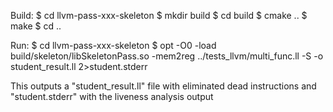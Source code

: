 Build:
$ cd llvm-pass-xxx-skeleton
$ mkdir build
$ cd build
$ cmake ..
$ make
$ cd ..

Run:
$ cd llvm-pass-xxx-skeleton
$ opt -O0 -load build/skeleton/libSkeletonPass.so -mem2reg ../tests_llvm/multi_func.ll -S -o student_result.ll 2>student.stderr

This outputs a "student_result.ll" file with eliminated dead instructions and "student.stderr" with the liveness analysis output
